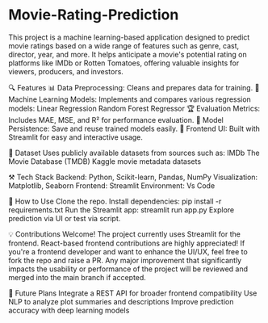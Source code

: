 # Movie-Rating-Prediction
This project is a machine learning-based application designed to predict movie ratings based on a wide range of features such as genre, cast, director, year, and more. It helps anticipate a movie's potential rating on platforms like IMDb or Rotten Tomatoes, offering valuable insights for viewers, producers, and investors.

🔍 Features
📊 Data Preprocessing: Cleans and prepares data for training.
🧠 Machine Learning Models: Implements and compares various regression models:
    Linear Regression
    Random Forest Regressor
🏆 Evaluation Metrics: Includes MAE, MSE, and R² for performance evaluation.
💾 Model Persistence: Save and reuse trained models easily.
💽 Frontend UI: Built with Streamlit for easy and interactive usage.

📂 Dataset
Uses publicly available datasets from sources such as:
IMDb
The Movie Database (TMDB)
Kaggle movie metadata datasets

⚒️ Tech Stack
Backend: Python, Scikit-learn, Pandas, NumPy
Visualization: Matplotlib, Seaborn
Frontend: Streamlit
Environment: Vs Code

🚀 How to Use
Clone the repo.
Install dependencies: pip install -r requirements.txt
Run the Streamlit app: streamlit run app.py
Explore prediction via UI or test via script.

💡 Contributions Welcome!
The project currently uses Streamlit for the frontend.
React-based frontend contributions are highly appreciated! If you're a frontend developer and want to enhance the UI/UX, feel free to fork the repo and raise a PR.
Any major improvement that significantly impacts the usability or performance of the project will be reviewed and merged into the main branch if accepted.

📌 Future Plans
Integrate a REST API for broader frontend compatibility
Use NLP to analyze plot summaries and descriptions
Improve prediction accuracy with deep learning models
